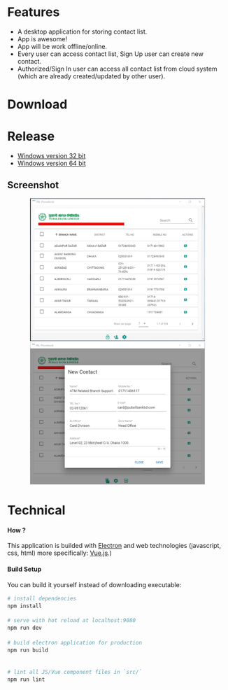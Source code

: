 # Features 
 - A desktop application for storing contact list.
 - App is awesome!
 - App will be work offline/online.
 - Every user can access contact list, Sign Up user can create new contact.
 - Authorized/Sign In user can access all contact list from cloud system (which are already created/updated by other user).
# Download
# Release
- [Windows version 32 bit](https://github.com/cmtliton/Phonebook/releases)
- [Windows version 64 bit](https://github.com/cmtliton/Phonebook/releases)
## Screenshot
<p align="center">
<img src="https://github.com/cmtliton/Phonebook/blob/master/1_Main.png" width="400px">
 <img src="https://github.com/cmtliton/Phonebook/blob/master/0_Create%20Contact.png" width="400px">
</p>

# Technical
#### How ?
This application is builded with [Electron](https://electron.atom.io) and web technologies (javascript, css, html) more specifically: [Vue.js](https://vuejs.org).)

#### Build Setup
You can build it yourself instead of downloading executable:

``` bash
# install dependencies
npm install

# serve with hot reload at localhost:9080
npm run dev

# build electron application for production
npm run build


# lint all JS/Vue component files in `src/`
npm run lint
